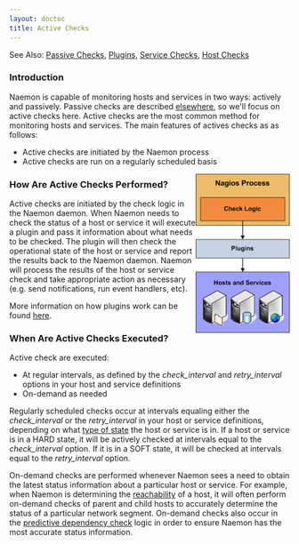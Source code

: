 ```yaml
---
layout: doctoc
title: Active Checks
---
```

<span class="glyphicon glyphicon-arrow-right"></span> See Also: <a href="passivechecks.html">Passive Checks</a>, <a href="plugins.html">Plugins</a>, <a href="servicechecks.html">Service Checks</a>, <a href="hostchecks.html">Host Checks</a>

### Introduction

Naemon is capable of monitoring hosts and services in two ways: actively and passively.  Passive checks are described <a href="passivechecks.html">elsewhere</a>, so we'll focus on active checks here.  Active checks are the most common method for monitoring hosts and services.  The main features of actives checks as as follows:

* Active checks are initiated by the Naemon process
* Active checks are run on a regularly scheduled basis

<img src="/images/activechecks.png" border="0" style="float: right;" alt="Active Checks">

### How Are Active Checks Performed?

Active checks are initiated by the check logic in the Naemon daemon.  When Naemon needs to check the status of a host or service it will execute a plugin and pass it information about what needs to be checked.  The plugin will then check the operational state of the host or service and report the results back to the Naemon daemon.  Naemon will process the results of the host or service check and take appropriate action as necessary (e.g. send notifications, run event handlers, etc).

More information on how plugins work can be found <a href="plugins.html">here</a>.

### When Are Active Checks Executed?

Active check are executed:

* At regular intervals, as defined by the *check_interval* and *retry_interval* options in your host and service definitions
* On-demand as needed

Regularly scheduled checks occur at intervals equaling either the *check_interval* or the *retry_interval* in your host or service definitions, depending on what <a href="statetypes.html">type of state</a> the host or service is in.   If a host or service is in a HARD state, it will be actively checked at intervals equal to the *check_interval* option.  If it is in a SOFT state, it will be checked at intervals equal to the *retry_interval* option.

On-demand checks are performed whenever Naemon sees a need to obtain the latest status information about a particular host or service.  For example, when Naemon is determining the <a href="networkreachability.html">reachability</a> of a host, it will often perform on-demand checks of parent and child hosts to accurately determine the status of a particular network segment.  On-demand checks also occur in the <a href="dependencychecks.html">predictive dependency check</a> logic in order to ensure Naemon has the most accurate status information.
